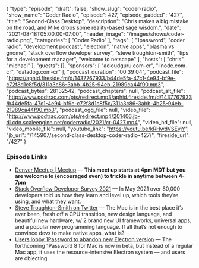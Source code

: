 {
  "type": "episode",
  "draft": false,
  "show_slug": "coder-radio",
  "show_name": "Coder Radio",
  "episode": 427,
  "episode_padded": "427",
  "title": "Second-Class Desktop",
  "description": "Chris makes a big mistake on the road, and Mike drops some reality-based sage wisdom.",
  "date": "2021-08-18T05:00:00-07:00",
  "header_image": "/images/shows/coder-radio.png",
  "categories": [
    "Coder Radio"
  ],
  "tags": [
    "1password",
    "coder radio",
    "development podcast",
    "electron",
    "native apps",
    "plasma vs gnome",
    "stack overflow developer survey",
    "steve troughton-smith",
    "tips for a development manager",
    "welcome to netscape"
  ],
  "hosts": [
    "chris",
    "michael"
  ],
  "guests": [],
  "sponsors": [
    "acloudguru.com-cr",
    "linode.com-cr",
    "datadog.com-cr"
  ],
  "podcast_duration": "00:39:04",
  "podcast_file": "https://aphid.fireside.fm/d/1437767933/b44de5fa-47c1-4e94-bf9e-c72f8d1c8f5d/311a3c86-3abb-4b25-94eb-21989ca44f90.mp3",
  "podcast_bytes": 28132542,
  "podcast_chapters": null,
  "podcast_alt_file": "http://www.podtrac.com/pts/redirect.mp3/aphid.fireside.fm/d/1437767933/b44de5fa-47c1-4e94-bf9e-c72f8d1c8f5d/311a3c86-3abb-4b25-94eb-21989ca44f90.mp3",
  "podcast_ogg_file": null,
  "video_file": "http://www.podtrac.com/pts/redirect.mp4/201406.jb-dl.cdn.scaleengine.net/coderradio/2021/cr-0427.mp4",
  "video_hd_file": null,
  "video_mobile_file": null,
  "youtube_link": "https://youtu.be/kRHwdVSEyjY",
  "jb_url": "/145907/second-class-desktop-coder-radio-427/",
  "fireside_url": "/427"
}


### Episode Links

  * [Denver Meetup | Meetup](https://www.meetup.com/jupiterbroadcasting/events/278855088/ "Denver Meetup | Meetup") — **This meet up starts at 4pm MDT but you are welcome to (encouraged even) to trickle in anytime between 4-7pm**
  * [Stack Overflow Developer Survey 2021](https://insights.stackoverflow.com/survey/2021#section-most-popular-technologies-operating-system "Stack Overflow Developer Survey 2021") — In May 2021 over 80,000 developers told us how they learn and level up, which tools they’re using, and what they want.
  * [Steve Troughton-Smith on Twitter](https://twitter.com/stroughtonsmith/status/1426925665765441542 "Steve Troughton-Smith on Twitter") — The Mac is in the best place it’s ever been, fresh off a CPU transition, new design language, and beautiful new hardware, w/ 2 brand new UI frameworks, universal apps, and a popular new programming language. If all that’s not enough to convince devs to make native apps, what is?
  * [Users lobby 1Password to abandon new Electron version](https://appleinsider.com/articles/21/08/16/users-lobby-1password-to-abandon-new-electron-version "Users lobby 1Password to abandon new Electron version") — The forthcoming 1Password 8 for Mac is now in beta, but instead of a regular Mac app, it uses the resource-intensive Electron system — and users are objecting.


